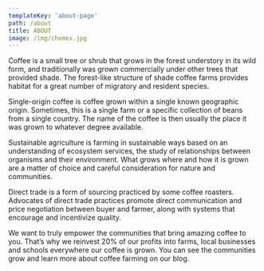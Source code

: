 ```yaml
---
templateKey: 'about-page'
path: /about
title: ABOUT
image: /img/chemex.jpg
---
```

Coffee is a small tree or shrub that grows in the forest understory in its wild form, and traditionally was grown commercially under other trees that provided shade. The forest-like structure of shade coffee farms provides habitat for a great number of migratory and resident species.

Single-origin coffee is coffee grown within a single known geographic origin. Sometimes, this is a single farm or a specific collection of beans from a single country. The name of the coffee is then usually the place it was grown to whatever degree available.

Sustainable agriculture is farming in sustainable ways based on an understanding of ecosystem services, the study of relationships between organisms and their environment. What grows where and how it is grown are a matter of choice and careful consideration for nature and communities.

Direct trade is a form of sourcing practiced by some coffee roasters. Advocates of direct trade practices promote direct communication and price negotiation between buyer and farmer, along with systems that encourage and incentivize quality.

We want to truly empower the communities that bring amazing coffee to you. That’s why we reinvest 20% of our profits into farms, local businesses and schools everywhere our coffee is grown. You can see the communities grow and learn more about coffee farming on our blog.
